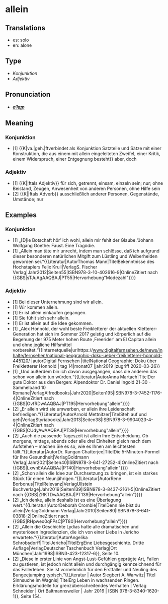 # allein
## Translations
- es: solo
- en: alone
## Type
- _Konjunktion_
- _Adjektiv_
## Pronunciation
- **_[aˈlaɪ̯n](https://commons.wikimedia.org/wiki/File:De-allein.ogg)_**
## Meaning
### Konjunktion
- [1] {{K|va.|geh.|ftverbindet als Konjunktion Satzteile und Sätze mit einer Konstruktion, die aus einem mit allein eingeleiteten Zweifel, einer Kritik, einem Widerspruch, einer Entgegnung besteht}} aber, doch
### Adjektiv
- [1] {{K||ftals Adjektiv}} für sich, getrennt, einsam, einzeln sein; nur; ohne Beistand, Zeugen, Anwesenheit von anderen Personen, ohne Hilfe sein
- [2] {{K||ftals Adverb}} ausschließlich anderer Personen, Gegenstände, Umstände; nur
## Examples
### Konjunktion
- [1] „[D]ie Botschaft hör’ ich wohl, allein mir fehlt der Glaube.“<ref>Johann Wolfgang Goethe: Faust. Eine Tragödie.</ref>
- [1] „Allein man täte mir unrecht, indem man schlösse, daß ich aufgrund dieser besonderen natürlichen Mitgift zum Lüstling und Weiberhelden geworden sei.“<ref>{{Literatur|AutorThomas Mann|TitelBekenntnisse des Hochstaplers Felix Krull|VerlagS. Fischer Verlag|Jahr2012|Seiten55|ISBN978-3-10-402616-9|OnlineZitiert nach {{GBS|sTJuAgAAQBAJ|PT55|Hervorhebung"Modezahl"}}}}</ref>
### Adjektiv
- [1] Bei dieser Unternehmung sind wir allein.
- [1] Wir kommen allein.
- [1] Er ist allein einkaufen gegangen.
- [1] Sie fühlt sich sehr allein.
- [1] Er ist allein auf die Idee gekommen.
- [1] „Alex Honnold, der wohl beste Freikletterer der aktuellen Kletterer-Generation hat sich im Sommer 2017 geistig und körperlich auf die Begehung der 975 Meter hohen Route ‚Freerider’ am El Capitan allein und ohne jegliche Hilfsmittel vorbereitet.“<ref>{{Internetquelle|urlhttps://www.digitalfernsehen.de/news/inhalte/fernsehen/national-geographic-doku-ueber-freikletterer-honnold-445120/ |autorDigital Fernsehen |titelNational Geographic: Doku über Freikletterer Honnold | tag 14|monat07 |jahr2019 |zugriff 2020-03-26}}</ref>
- [1] „Und außerdem bin ich davon ausgegangen, dass die anderen das schon von allein tun würden.“<ref>{{Literatur|AutorAnna Martach|TitelDer gute Doktor aus den Bergen: Alpendoktor Dr. Daniel Ingold 21-30 - Sammelband 10 Romane|VerlagAlfredbooks|Jahr2020|Seiten195|ISBN978-3-7452-1176-4|OnlineZitiert nach {{GBS|OvfRDwAAQBAJ|PT195|Hervorhebung"allein"}}}}</ref>
- [2] „Er allein wird sie umwerben, er allein ihre Leidenschaft befriedigen.“<ref>{{Literatur|AutorArnold Mettnitzer|TitelSteh auf und geh|VerlagStyriabooks|Jahr2013|Seiten38|ISBN978-3-9904023-4-4|OnlineZitiert nach {{GBS|CUdyAwAAQBAJ|PT38|Hervorhebung"allein"}}}}</ref>
- [2] „Auch die passende Tageszeit ist allein Ihre Entscheidung. Ob morgens, mittags, abends oder alle drei Einheiten gleich nach dem Aufstehen – machen Sie es so, wie es Ihnen am leichtesten fällt.“<ref>{{Literatur|AutorDr. Rangan Chatterjee|TitelDie 5-Minuten-Formel für Ihre Gesundheit|VerlagGoldmann Verlag|Jahr2021|Seiten40|ISBN978-3-641-27252-4|OnlineZitiert nach {{GBS|LxwnEAAAQBAJ|PT40|Hervorhebung"allein"}}}}</ref>
- [2] „Schon allein die Idee zur Durchsetzung zu bringen, ist ein starkes Stück für einen Neunjährigen.“<ref>{{Literatur|AutorRené Borbonus|TitelRelevanz|VerlagUllstein Buchverlage|Jahr2019|Seiten139|ISBN978-3-8437-2161-5|OnlineZitiert nach {{GBS|ZRKTDwAAQBAJ|PT139|Hervorhebung"allein"}}}}</ref>
- [2] „Ich denke, allein deshalb ist es eine Überlegung wert.“<ref>{{Literatur|AutorDeborah Crombie|TitelDenn nie bist du allein|VerlagGoldmann Verlag|Jahr2010|Seiten80|ISBN978-3-641-03818-2|OnlineZitiert nach {{GBS|RHpweo0qFPsC|PT80|Hervorhebung"allein"}}}}</ref>
- [2] „Allein die Geschichte Lydias hatte alle dramatischen und mysteriösen Ingredienzien, die ich von einer Liebe in Jericho erwartete.“<ref>{{Literatur|AutorAngelika Schrobsdorff|TitelJericho|TitelErgEine Liebesgeschichte. Dritte Auflage|VerlagDeutscher Taschenbuch Verlag|Ort München|Jahr1998|ISBN3-423-12317-6}}, Seite 10.</ref>
- [2] „Diese in erster Linie von Angst-Lust-Gefühlen geprägte Art, Fallen zu gustieren, ist jedoch nicht allein und durchgängig kennzeichnend für das Fallerleben. Sie ist vornehmlich für den Erstfaller und Neuling des Bungeejumping typisch.“<ref>{{Literatur | Autor Siegbert A. Warwitz| Titel Sinnsuche im Wagnis| TitelErg Leben in wachsenden Ringen. Erklärungsmodelle für grenzüberschreitendes Verhalten | Verlag Schneider | Ort Baltmannsweiler | Jahr 2016 | ISBN 978-3-8340-1620-1}}, Seite 154.</ref>
